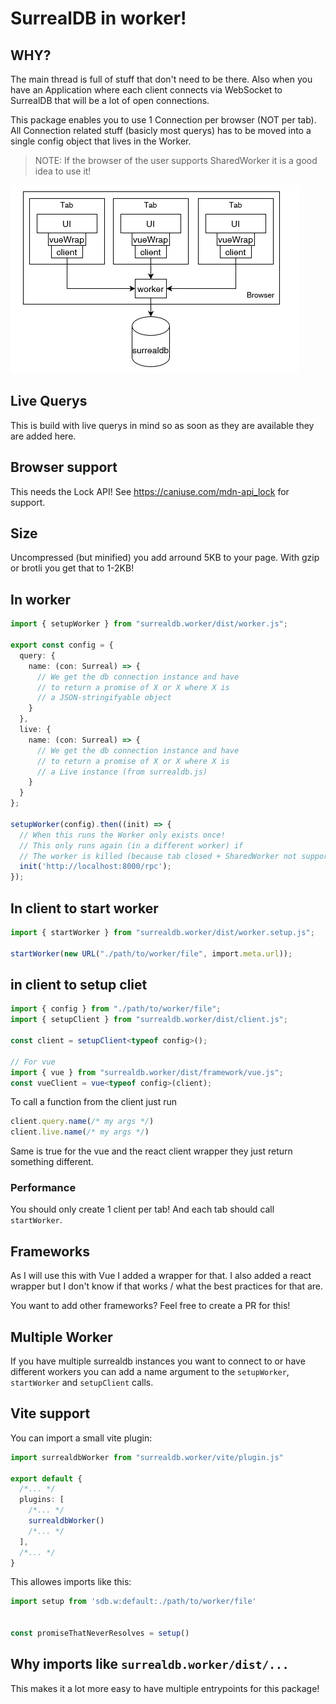 ﻿# SurrealDB in worker!

## WHY?

The main thread is full of stuff that don't need to be there. Also when you have
an Application where each client connects via WebSocket to SurrealDB that will
be a lot of open connections.

This package enables you to use 1 Connection per browser (NOT per tab). All
Connection related stuff (basicly most querys) has to be moved into a single
config object that lives in the Worker.

> NOTE: If the browser of the user supports SharedWorker it is a good idea to
> use it!

![model of surrealdb.worker](./model.png)
## Live Querys

This is build with live querys in mind so as soon as they are available they are
added here.

## Browser support

This needs the Lock API! See https://caniuse.com/mdn-api_lock for support.

## Size

Uncompressed (but minified) you add arround 5KB to your page. With gzip or
brotli you get that to 1-2KB!

## In worker

```ts
import { setupWorker } from "surrealdb.worker/dist/worker.js";

export const config = {
  query: {
    name: (con: Surreal) => {
      // We get the db connection instance and have 
      // to return a promise of X or X where X is 
      // a JSON-stringifyable object
    }
  },
  live: {
    name: (con: Surreal) => {
      // We get the db connection instance and have 
      // to return a promise of X or X where X is 
      // a Live instance (from surrealdb.js)
    }
  }
};

setupWorker(config).then((init) => {
  // When this runs the Worker only exists once!
  // This only runs again (in a different worker) if
  // The worker is killed (because tab closed + SharedWorker not supported)
  init('http://localhost:8000/rpc'); 
});
```

## In client to start worker

```ts
import { startWorker } from "surrealdb.worker/dist/worker.setup.js";

startWorker(new URL("./path/to/worker/file", import.meta.url));
```

## in client to setup cliet

```ts
import { config } from "./path/to/worker/file";
import { setupClient } from "surrealdb.worker/dist/client.js";

const client = setupClient<typeof config>();

// For vue
import { vue } from "surrealdb.worker/dist/framework/vue.js";
const vueClient = vue<typeof config>(client);
```

To call a function from the client just run

```ts
client.query.name(/* my args */)
client.live.name(/* my args */)
```

Same is true for the vue and the react client wrapper they just return something different.

### Performance
You should only create 1 client per tab! And each tab should call `startWorker`.
## Frameworks

As I will use this with Vue I added a wrapper for that. I also added a react
wrapper but I don't know if that works / what the best practices for that are.

You want to add other frameworks? Feel free to create a PR for this!

## Multiple Worker
If you have multiple surrealdb instances you want to connect to or have different workers you can add a name argument to the `setupWorker`, `startWorker` and `setupClient` calls.

## Vite support
You can import a small vite plugin:

```ts
import surrealdbWorker from "surrealdb.worker/vite/plugin.js"

export default {
  /*... */
  plugins: [
    /*... */
    surrealdbWorker()
    /*... */
  ],
  /*... */
}
```

This allowes imports like this:

```ts
import setup from 'sdb.w:default:./path/to/worker/file'


const promiseThatNeverResolves = setup()
```

## Why imports like `surrealdb.worker/dist/...`
This makes it a lot more easy to have multiple entrypoints for this package!
